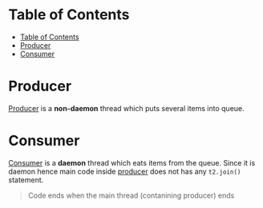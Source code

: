 # Table of Contents

- [Table of Contents](#table-of-contents)
- [Producer](#producer)
- [Consumer](#consumer)



# Producer


[Producer](producer_daemonConsumer_queues\producer.py) is a **non-daemon** thread which puts several items into queue.

# Consumer

[Consumer](producer_daemonConsumer_queues\consumer.py) is a **daemon** thread which eats items from the queue. Since it is daemon hence main code inside [producer](producer_daemonConsumer_queues\producer.py) does not has any ```t2.join()``` statement.




> Code ends when the main thread (contanining producer) ends 